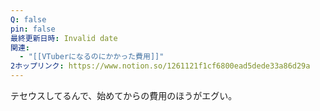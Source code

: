 ```yaml
---
Q: false
pin: false
最終更新日時: Invalid date
関連:
  - "[[VTuberになるのにかかった費用]]"
2ホップリンク: https://www.notion.so/1261121f1cf6800ead5dede33a86d29a
---
```

  

テセウスしてるんで、始めてからの費用のほうがエグい。